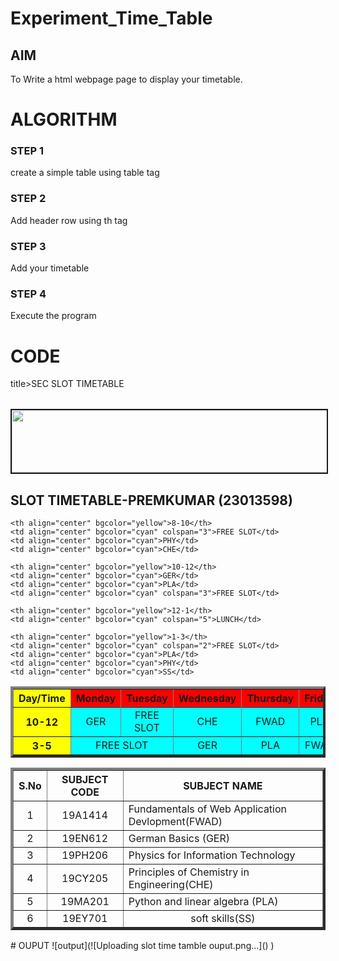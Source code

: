 # Experiment_Time_Table

## AIM
To Write a html webpage page to display your timetable.

# ALGORITHM
### STEP 1
create a simple table using table tag
### STEP 2
Add header row using th tag
### STEP 3
Add your timetable
### STEP 4
Execute the program

# CODE
title>SEC SLOT TIMETABLE</title>
<table>
    <table border="4" width="600" cellspacing='4' cellpaddling='4'>
        <img src="logo.png"
        height="100" width="600" align="'centre" border="2">
    
    
<h2>  SLOT TIMETABLE-PREMKUMAR (23013598)</h2>
<tr>
    <th align="center" bgcolor="yellow">Day/Time</th>
    <th align="center" bgcolor="red">Monday</th>
    <th align="center" bgcolor="red">Tuesday</th>
    <th align="center" bgcolor="red">Wednesday</th>
    <th align="center" bgcolor="red">Thursday</th>
    <th align="center" bgcolor="red">Friday</th>
</tr>
<tr>
    
    <th align="center" bgcolor="yellow">8-10</th>
    <td align="center" bgcolor="cyan" colspan="3">FREE SLOT</td>
    <td align="center" bgcolor="cyan">PHY</td>
    <td align="center" bgcolor="cyan">CHE</td>
</tr>

<tr>
    
    <th align="center" bgcolor="yellow">10-12</th>
    <td align="center" bgcolor="cyan">GER</td>
    <td align="center" bgcolor="cyan">PLA</td>
    <td align="center" bgcolor="cyan" colspan="3">FREE SLOT</td>
</tr>

<tr>
    <th align="center" bgcolor="yellow">10-12</th>
    <td align="center" bgcolor="cyan">GER</td>
    <td align="center" bgcolor="cyan">FREE SLOT</td>
    <td align="center" bgcolor="cyan">CHE</td>
    <td align="center" bgcolor="cyan">FWAD</td>
    <td align="center" bgcolor="cyan">PLA</td>
</tr>

<tr>
    
    <th align="center" bgcolor="yellow">12-1</th>
    <td align="center" bgcolor="cyan" colspan="5">LUNCH</td>
</tr>

<tr>
   
    <th align="center" bgcolor="yellow">1-3</th>
    <td align="center" bgcolor="cyan" colspan="2">FREE SLOT</td>
    <td align="center" bgcolor="cyan">PLA</td>
    <td align="center" bgcolor="cyan">PHY</td>
    <td align="center" bgcolor="cyan">SS</td>
</tr>

<tr>
    <th align="center" bgcolor="yellow">3-5</th>
    <td align="center" bgcolor="cyan" colspan="2">FREE SLOT</td>
    <td align="center" bgcolor="cyan">GER</td>
    <td align="center" bgcolor="cyan">PLA</td>
    <td align="center" bgcolor="cyan">FWAD</td>
</tr>
</table>

<table border="4" width="600" cellspacing='4' cellpaddling='4'>

<tr>
    <th align="center">S.No</th>
    <th align="center">SUBJECT CODE</th> 
    <th align="center">SUBJECT NAME</th>
</tr>

<tr>
    <td align="center">1</td>
    <td align="center">19A1414</td>
    <td align="centre">Fundamentals of Web Application Devlopment(FWAD)</td>
</tr>

<tr>
    <td align="center">2</td>
    <td align="center">19EN612</td>
    <td align="centre">German Basics (GER)</td>
</tr>

<tr>
    <td align="center">3</td>
    <td align="center">19PH206</td>
    <td align="centre">Physics for Information Technology</td>
</tr>

<tr>
    <td align="center">4</td> 
    <td align="center">19CY205</td>
    <td align="centre">Principles of Chemistry in Engineering(CHE)</td>
</tr>

<tr>
    <td align="center">5</td>
    <td align="center">19MA201</td>
    <td align="centre">Python and linear algebra (PLA)</td>
</tr>

<tr>
    <td align="center">6</td>
    <td align="center">19EY701</td>
    <td align="center">soft skills(SS)</td>
</tr>
</table>
# OUPUT
![output](![Uploading slot time tamble ouput.png…]()
)
